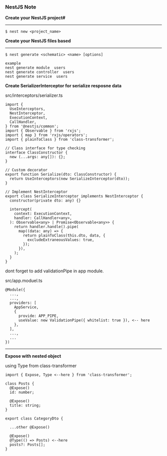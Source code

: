 ### NestJS Note

**Create your NestJS project#**

---

```
$ nest new <project_name>
```

**Create your NestJS files based**

---

```
$ nest generate <schematic> <name> [options]

example
nest generate module  users
nest generate controller  users
nest generate service  users
```

**Create SerializerInterceptor for serialize resposne data**

src/interceptors/serializer.ts

```
import {
  UseInterceptors,
  NestInterceptor,
  ExecutionContext,
  CallHandler,
} from '@nestjs/common';
import { Observable } from 'rxjs';
import { map } from 'rxjs/operators';
import { plainToClass } from 'class-transformer';

// Class interface for type checking
interface ClassConstructor {
  new (...args: any[]): {};
}

// Custom decorator
export function Serialize(dto: ClassConstructor) {
  return UseInterceptors(new SerializeInterceptor(dto));
}

// Implement NestInterceptor
export class SerializeInterceptor implements NestInterceptor {
  constructor(private dto: any) {}

  intercept(
    context: ExecutionContext,
    handler: CallHandler<any>,
  ): Observable<any> | Promise<Observable<any>> {
    return handler.handle().pipe(
      map((data: any) => {
        return plainToClass(this.dto, data, {
          excludeExtraneousValues: true,
        });
      }),
    );
  }
}
```

dont forget to add validationPipe in app module.

src/app.moduel.ts

```
@Module({
  ...,
  ...,
  providers: [
    AppService,
    {
      provide: APP_PIPE,
      useValue: new ValidationPipe({ whitelist: true }), <-- here
    },
  ],
  ...,
  ...
})
```

---

**Expose with nested object**

using Type from class-transformer

```
import { Expose, Type <--here } from 'class-transformer';

class Posts {
  @Expose()
  id: number;

  @Expose()
  title: string;
}

export class CategoryDto {

  ...other @Expose()

  @Expose()
  @Type(() => Posts) <--here
  posts?: Posts[];
}
```
